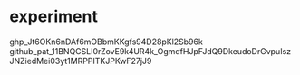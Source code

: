 # experiment
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
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
